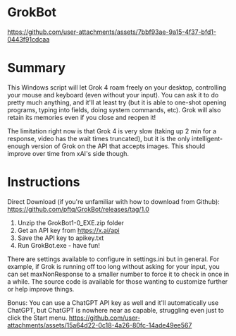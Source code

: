 # GrokBot

https://github.com/user-attachments/assets/7bbf93ae-9a15-4f37-bfd1-0443f91cdcaa

# Summary
This Windows script will let Grok 4 roam freely on your desktop, controlling your mouse and keyboard (even without your input). You can ask it to do pretty much anything, and it'll at least try (but it is able to one-shot opening programs, typing into fields, doing system commands, etc). Grok will also retain its memories even if you close and reopen it!

The limitation right now is that Grok 4 is very slow (taking up 2 min for a response, video has the wait times truncated), but it is the only intelligent-enough version of Grok on the API that accepts images. This should improve over time from xAI's side though.

# Instructions
Direct Download (if you're unfamiliar with how to download from Github): 
https://github.com/pftq/GrokBot/releases/tag/1.0
1. Unzip the GrokBot1-0_EXE.zip folder
2. Get an API key from https://x.ai/api
3. Save the API key to apikey.txt
4. Run GrokBot.exe - have fun!

There are settings available to configure in settings.ini but in general. For example, if Grok is running off too long without asking for your input, you can set maxNonResponse to a smaller number to force it to check in once in a while. The source code is available for those wanting to customize further or help improve things.

Bonus: You can use a ChatGPT API key as well and it'll automatically use ChatGPT, but ChatGPT is nowhere near as capable, struggling even just to click the Start menu.
https://github.com/user-attachments/assets/15a64d22-0c18-4a26-80fc-14ade49ee567
